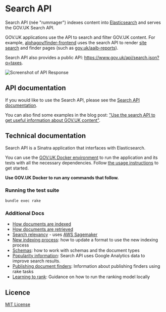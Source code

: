 # Search API

Search API (née "rummager") indexes content into [Elasticsearch](https://www.elastic.co/products/elasticsearch)
and serves the GOV.UK Search API.

GOV.UK applications use the API to search and filter GOV.UK content.
For example, [alphagov/finder-frontend](https://github.com/alphagov/finder-frontend) uses
the search API to render [site search](https://www.gov.uk/search) and finder pages
(such as [gov.uk/aaib-reports](https://www.gov.uk/aaib-reports)).

Search API also provides a public API: https://www.gov.uk/api/search.json?q=taxes.

![Screenshot of API Response](docs/api-screenshot.png)

## API documentation

If you would like to use the Search API, please see the
[Search API documentation](docs/using-the-search-api.md).

You can also find some examples in the blog post:
["Use the search API to get useful information about GOV.UK content"](https://gdsdata.blog.gov.uk/2016/05/26/use-the-search-api-to-get-useful-information-about-gov-uk-content/).

## Technical documentation

Search API is a Sinatra application that interfaces with Elasticsearch.

You can use the [GOV.UK Docker environment](https://github.com/alphagov/govuk-docker) to run the application and its tests with all the necessary dependencies. Follow [the usage instructions](https://github.com/alphagov/govuk-docker#usage) to get started.

**Use GOV.UK Docker to run any commands that follow.**

### Running the test suite

```
bundle exec rake
```

### Additional Docs

- [How documents are indexed](docs/indexing.md)
- [How documents are retrieved](docs/how-search-works.md)
- [Search relevancy](docs/relevancy.md) - uses [AWS Sagemaker](https://aws.amazon.com/sagemaker/)
- [New indexing process](docs/new-indexing-process.md): how to update a format to use the new indexing process
- [Schemas](docs/schemas.md): how to work with schemas and the document types
- [Popularity information](docs/popularity.md): Search API uses Google Analytics data to improve search results.
- [Publishing document finders](docs/publishing-finders.md): Information about publishing finders using rake tasks
- [Learning to rank](docs/learning-to-rank.md): Guidance on how to run the ranking model locally

## Licence

[MIT License](LICENCE)
